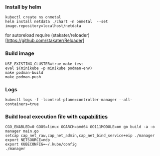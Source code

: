 ### Install by helm

```
kubectl create ns onmetal
helm install netdata ./chart -n onmetal  --set image.repository=localhost/netdata
```

for autoreload require (stakater/reloader)[https://github.com/stakater/Reloader]


### Build image

```
USE_EXISTING_CLUSTER=true make test
eval $(minikube -p minikube podman-env)
make podman-build
make podman-push
```


### Logs

```
kubectl logs -f -lcontrol-plane=controller-manager --all-containers=true
```

### Build local execution file with [capabilities](https://man7.org/linux/man-pages/man7/capabilities.7.html)

```
CGO_ENABLED=0 GOOS=linux GOARCH=amd64 GO111MODULE=on go build -a -o manager main.go
setcap cap_net_raw,cap_net_admin,cap_net_bind_service+eip ./manager
export NETSOURCE=ndp
export KUBECONFIG=~/.kube/config
./manager


```
